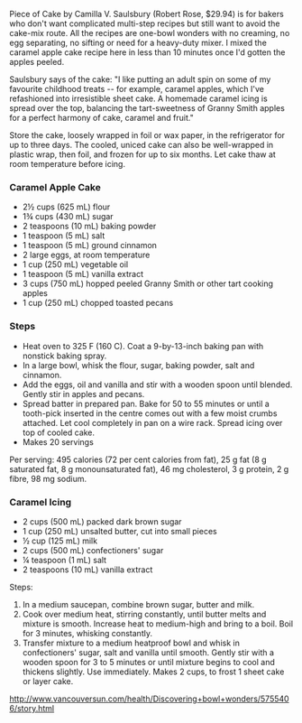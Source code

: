 Piece of Cake by Camilla V. Saulsbury (Robert Rose, $29.94) is for bakers who don't want complicated multi-step recipes but still want to avoid the cake-mix route. All the recipes are one-bowl wonders with no creaming, no egg separating, no sifting or need for a heavy-duty mixer. I mixed the caramel apple cake recipe here in less than 10 minutes once I'd gotten the apples peeled.

Saulsbury says of the cake: "I like putting an adult spin on some of my favourite childhood treats -- for example, caramel apples, which I've refashioned into irresistible sheet cake. A homemade caramel icing is spread over the top, balancing the tart-sweetness of Granny Smith apples for a perfect harmony of cake, caramel and fruit."

Store the cake, loosely wrapped in foil or wax paper, in the refrigerator for up to three days. The cooled, uniced cake can also be well-wrapped in plastic wrap, then foil, and frozen for up to six months. Let cake thaw at room temperature before icing.

### Caramel Apple Cake

* 2½ cups (625 mL) flour
* 1¾ cups (430 mL) sugar
* 2 teaspoons (10 mL) baking powder
* 1 teaspoon (5 mL) salt
* 1 teaspoon (5 mL) ground cinnamon
* 2 large eggs, at room temperature
* 1 cup (250 mL) vegetable oil
* 1 teaspoon (5 mL) vanilla extract
* 3 cups (750 mL) hopped peeled Granny Smith or other tart cooking apples
* 1 cup (250 mL) chopped toasted pecans

### Steps

* Heat oven to 325 F (160 C). Coat a 9-by-13-inch baking pan with nonstick baking spray.
* In a large bowl, whisk the flour, sugar, baking powder, salt and cinnamon.
* Add the eggs, oil and vanilla and stir with a wooden spoon until blended. Gently stir in apples and pecans.
* Spread batter in prepared pan. Bake for 50 to 55 minutes or until a tooth-pick inserted in the centre comes out with a few moist crumbs attached. Let cool completely in pan on a wire rack. Spread icing over top of cooled cake.
* Makes 20 servings

Per serving: 495 calories (72 per cent calories from fat), 25 g fat (8 g saturated fat, 8 g monounsaturated fat), 46 mg cholesterol, 3 g protein, 2 g fibre, 98 mg sodium.

### Caramel Icing

* 2 cups (500 mL) packed dark brown sugar
* 1 cup (250 mL) unsalted butter, cut into small pieces
* ½ cup (125 mL) milk
* 2 cups (500 mL) confectioners' sugar
* ¼ teaspoon (1 mL) salt
* 2 teaspoons (10 mL) vanilla extract

Steps:

1. In a medium saucepan, combine brown sugar, butter and milk.
1. Cook over medium heat, stirring constantly, until butter melts and mixture is smooth. Increase heat to medium-high and bring to a boil. Boil for 3 minutes, whisking constantly.
1. Transfer mixture to a medium heatproof bowl and whisk in confectioners' sugar, salt and vanilla until smooth. Gently stir with a wooden spoon for 3 to 5 minutes or until mixture begins to cool and thickens slightly. Use immediately. Makes 2 cups, to frost 1 sheet cake or layer cake.

http://www.vancouversun.com/health/Discovering+bowl+wonders/5755406/story.html
